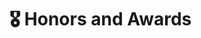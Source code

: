 # 🎖 Honors and Awards
<!--
- *2024.6* Tencent Scholarship (Top 1%)
- *2021.10* National Scholarship (Top 1%)
- *2020.12* [Baidu Scholarship](https://baike.baidu.com/item/%E7%99%BE%E5%BA%A6%E5%A5%96%E5%AD%A6%E9%87%91/9929412) (10 students in the world each year)
-->
